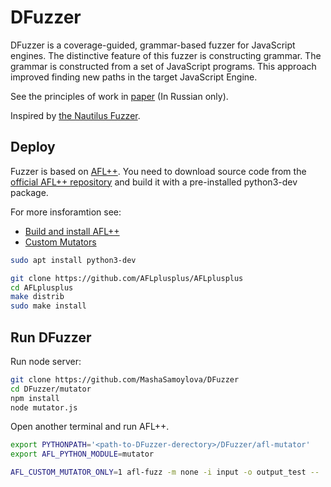 # DFuzzer

DFuzzer is a coverage-guided, grammar-based fuzzer for JavaScript engines. The distinctive feature of this fuzzer is constructing grammar. The grammar is constructed from a set of JavaScript programs. This approach improved finding new paths in the target JavaScript Engine.

See the principles of work in [paper](http://vital.lib.tsu.ru/vital/access/services/Download/vital:13533/SOURCE01) (In Russian only).

Inspired by [the Nautilus Fuzzer](https://github.com/nautilus-fuzz/nautilus).

## Deploy

Fuzzer is based on [AFL++](https://aflplus.plus/). You need to download source code from the [official AFL++ repository](https://github.com/AFLplusplus/AFLplusplus) and build it with a pre-installed python3-dev package.

For more insforamtion see:
- [Build and install AFL++](https://aflplus.plus/building/)
- [Custom Mutators](https://aflplus.plus/docs/custom_mutators/)

```bash
sudo apt install python3-dev

git clone https://github.com/AFLplusplus/AFLplusplus
cd AFLplusplus
make distrib
sudo make install
```

## Run DFuzzer

Run node server:

```bash
git clone https://github.com/MashaSamoylova/DFuzzer
cd DFuzzer/mutator
npm install
node mutator.js
```

Open another terminal and run AFL++.
```bash
export PYTHONPATH='<path-to-DFuzzer-derectory>/DFuzzer/afl-mutator'
export AFL_PYTHON_MODULE=mutator

AFL_CUSTOM_MUTATOR_ONLY=1 afl-fuzz -m none -i input -o output_test -- ./js -d @@ 
```
